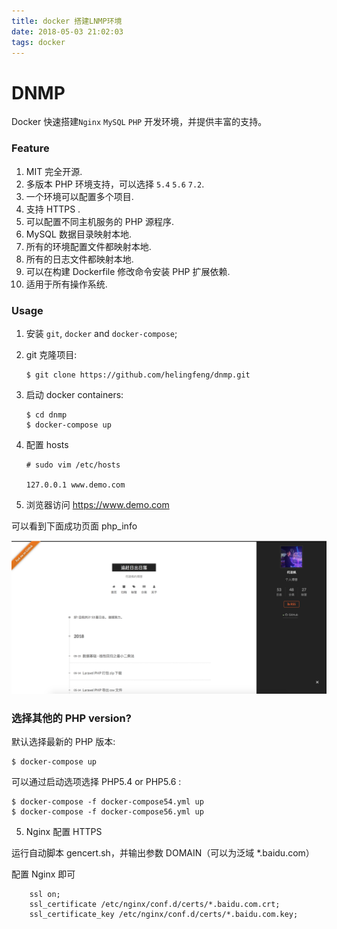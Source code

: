 ```yaml
---
title: docker 搭建LNMP环境
date: 2018-05-03 21:02:03
tags: docker
---
```


# DNMP 

Docker 快速搭建`Nginx` `MySQL` `PHP` 开发环境，并提供丰富的支持。 


### Feature

1. MIT 完全开源.
2. 多版本 PHP 环境支持，可以选择 `5.4` `5.6` `7.2`.
3. 一个环境可以配置多个项目.
4. 支持 HTTPS .
5. 可以配置不同主机服务的 PHP 源程序.
6. MySQL 数据目录映射本地.
7. 所有的环境配置文件都映射本地.
8. 所有的日志文件都映射本地.
9. 可以在构建 Dockerfile 修改命令安装 PHP 扩展依赖.
10. 适用于所有操作系统.

### Usage

1. 安装 `git`, `docker` and `docker-compose`;

2. git 克隆项目:
    ```
    $ git clone https://github.com/helingfeng/dnmp.git
    ```
    
4. 启动 docker containers:
    ```
    $ cd dnmp
    $ docker-compose up
    ```
5. 配置 hosts

    ```
    # sudo vim /etc/hosts
    
    127.0.0.1 www.demo.com  
    ```
  

6. 浏览器访问 https://www.demo.com 

可以看到下面成功页面 php_info

![demo](./demo.png)

### 选择其他的 PHP version?

默认选择最新的 PHP 版本:
```
$ docker-compose up
```

可以通过启动选项选择 PHP5.4 or PHP5.6 :

```
$ docker-compose -f docker-compose54.yml up
$ docker-compose -f docker-compose56.yml up
```

5. Nginx 配置 HTTPS

运行自动脚本 gencert.sh，并输出参数 DOMAIN（可以为泛域 *.baidu.com）

配置 Nginx 即可
```
    ssl on;
    ssl_certificate /etc/nginx/conf.d/certs/*.baidu.com.crt;
    ssl_certificate_key /etc/nginx/conf.d/certs/*.baidu.com.key;
```
